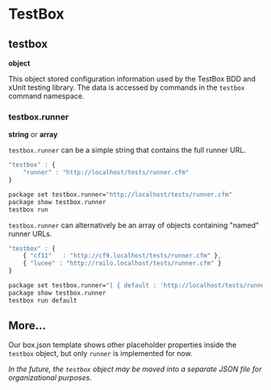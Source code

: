 # TestBox

## testbox

**object**

This object stored configuration information used by the TestBox BDD and xUnit testing library.  The data is accessed by commands in the `testbox` command namespace.

### testbox.runner

**string** or **array**

`testbox.runner` can be a simple string that contains the full runner URL.

```javascript
"testbox" : {
    "runner" : "http://localhost/tests/runner.cfm"
}
```

```bash
package set testbox.runner="http://localhost/tests/runner.cfm"
package show testbox.runner
testbox run
```

`testbox.runner` can alternatively be an array of objects containing "named" runner URLs.


```javascript
"testbox" : {
    { "cf11"   : "http://cf9.localhost/tests/runner.cfm" },
    { "lucee" : "http://railo.localhost/tests/runner.cfm" }
}
```

```bash
package set testbox.runner="[ { default : 'http://localhost/tests/runner.cfm' } ]" --append
package show testbox.runner
testbox run default
```

## More...

Our box.json template shows other placeholder properties inside the `testbox` object, but only `runner` is implemented for now.  

*In the future, the `testbox` object may be moved into a separate JSON file for organizational purposes.*






